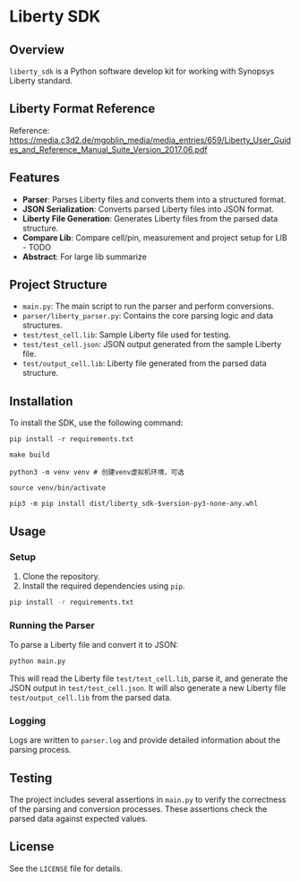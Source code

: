 # Liberty SDK

## Overview

`liberty_sdk` is a Python software develop kit for working with Synopsys Liberty standard.

## Liberty Format Reference
Reference: https://media.c3d2.de/mgoblin_media/media_entries/659/Liberty_User_Guides_and_Reference_Manual_Suite_Version_2017.06.pdf

## Features

- **Parser**: Parses Liberty files and converts them into a structured format.
- **JSON Serialization**: Converts parsed Liberty files into JSON format.
- **Liberty File Generation**: Generates Liberty files from the parsed data structure.
- **Compare Lib**: Compare cell/pin, measurement and project setup for LIB - TODO
- **Abstract**: For large lib summarize

## Project Structure

- `main.py`: The main script to run the parser and perform conversions.
- `parser/liberty_parser.py`: Contains the core parsing logic and data structures.
- `test/test_cell.lib`: Sample Liberty file used for testing.
- `test/test_cell.json`: JSON output generated from the sample Liberty file.
- `test/output_cell.lib`: Liberty file generated from the parsed data structure.

## Installation 

To install the SDK, use the following command:
```commandline
pip install -r requirements.txt

make build

python3 -m venv venv # 创建venv虚拟机环境，可选 

source venv/bin/activate

pip3 -m pip install dist/liberty_sdk-$version-py3-none-any.whl
```

## Usage

### Setup

1. Clone the repository.
2. Install the required dependencies using `pip`.

```sh
pip install -r requirements.txt
```

### Running the Parser

To parse a Liberty file and convert it to JSON:

```sh
python main.py
```

This will read the Liberty file `test/test_cell.lib`, parse it, and generate the JSON output in `test/test_cell.json`. It will also generate a new Liberty file `test/output_cell.lib` from the parsed data.

### Logging

Logs are written to `parser.log` and provide detailed information about the parsing process.

## Testing

The project includes several assertions in `main.py` to verify the correctness of the parsing and conversion processes. These assertions check the parsed data against expected values.

## License

See the `LICENSE` file for details.
